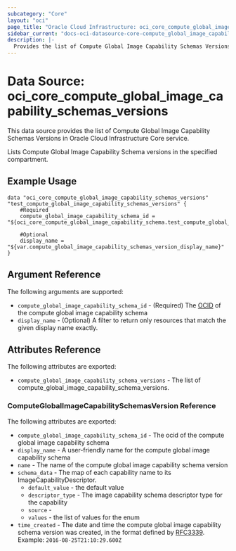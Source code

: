 ```yaml
---
subcategory: "Core"
layout: "oci"
page_title: "Oracle Cloud Infrastructure: oci_core_compute_global_image_capability_schemas_versions"
sidebar_current: "docs-oci-datasource-core-compute_global_image_capability_schemas_versions"
description: |-
  Provides the list of Compute Global Image Capability Schemas Versions in Oracle Cloud Infrastructure Core service
---
```


# Data Source: oci_core_compute_global_image_capability_schemas_versions
This data source provides the list of Compute Global Image Capability Schemas Versions in Oracle Cloud Infrastructure Core service.

Lists Compute Global Image Capability Schema versions in the specified compartment.


## Example Usage

```hcl
data "oci_core_compute_global_image_capability_schemas_versions" "test_compute_global_image_capability_schemas_versions" {
	#Required
	compute_global_image_capability_schema_id = "${oci_core_compute_global_image_capability_schema.test_compute_global_image_capability_schema.id}"

	#Optional
	display_name = "${var.compute_global_image_capability_schemas_version_display_name}"
}
```

## Argument Reference

The following arguments are supported:

* `compute_global_image_capability_schema_id` - (Required) The [OCID](https://docs.cloud.oracle.com/iaas/Content/General/Concepts/identifiers.htm) of the compute global image capability schema
* `display_name` - (Optional) A filter to return only resources that match the given display name exactly. 


## Attributes Reference

The following attributes are exported:

* `compute_global_image_capability_schema_versions` - The list of compute_global_image_capability_schema_versions.

### ComputeGlobalImageCapabilitySchemasVersion Reference

The following attributes are exported:

* `compute_global_image_capability_schema_id` - The ocid of the compute global image capability schema 
* `display_name` - A user-friendly name for the compute global image capability schema 
* `name` - The name of the compute global image capability schema version 
* `schema_data` - The map of each capability name to its ImageCapabilityDescriptor.
	* `default_value` - the default value
	* `descriptor_type` - The image capability schema descriptor type for the capability 
	* `source` - 
	* `values` - the list of values for the enum
* `time_created` - The date and time the compute global image capability schema version was created, in the format defined by [RFC3339](https://tools.ietf.org/html/rfc3339).  Example: `2016-08-25T21:10:29.600Z` 

